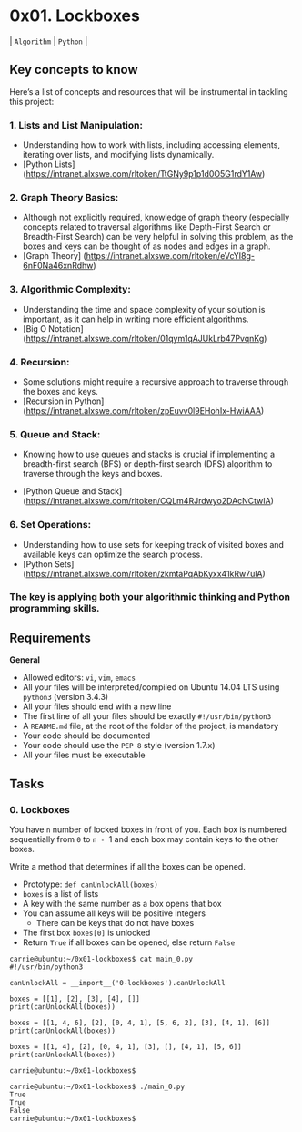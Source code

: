 # 0x01. Lockboxes
| `Algorithm` | `Python` |

## Key concepts to know
Here’s a list of concepts and resources that will be instrumental in tackling this project:

### 1. Lists and List Manipulation:

- Understanding how to work with lists, including accessing elements, iterating over lists, and modifying lists dynamically.
- [Python Lists] (https://intranet.alxswe.com/rltoken/TtGNy9p1p1d0O5G1rdY1Aw)

### 2. Graph Theory Basics:

- Although not explicitly required, knowledge of graph theory (especially concepts related to traversal algorithms like Depth-First Search or Breadth-First Search) can be very helpful in solving this problem, as the boxes and keys can be thought of as nodes and edges in a graph.
- [Graph Theory] (https://intranet.alxswe.com/rltoken/eVcYI8g-6nF0Na46xnRdhw)

### 3. Algorithmic Complexity:

- Understanding the time and space complexity of your solution is important, as it can help in writing more efficient algorithms.
- [Big O Notation] (https://intranet.alxswe.com/rltoken/01qym1qAJUkLrb47PvqnKg)

### 4. Recursion:

- Some solutions might require a recursive approach to traverse through the boxes and keys.
- [Recursion in Python] (https://intranet.alxswe.com/rltoken/zpEuvv0l9EHohIx-HwiAAA)

### 5. Queue and Stack:

- Knowing how to use queues and stacks is crucial if implementing a breadth-first search (BFS) or depth-first search (DFS) algorithm to traverse through the keys and boxes.

- [Python Queue and Stack] (https://intranet.alxswe.com/rltoken/CQLm4RJrdwyo2DAcNCtwIA)

### 6. Set Operations:

- Understanding how to use sets for keeping track of visited boxes and available keys can optimize the search process.
- [Python Sets] (https://intranet.alxswe.com/rltoken/zkmtaPqAbKyxx41kRw7ulA)

### The key is applying both your algorithmic thinking and Python programming skills.

## Requirements
**General**

- Allowed editors: `vi`, `vim`, `emacs`
- All your files will be interpreted/compiled on Ubuntu 14.04 LTS using `python3` (version 3.4.3)
- All your files should end with a new line
- The first line of all your files should be exactly `#!/usr/bin/python3`
- A `README.md` file, at the root of the folder of the project, is mandatory
- Your code should be documented
- Your code should use the `PEP 8` style (version 1.7.x)
- All your files must be executable

## Tasks
### 0. Lockboxes

You have `n` number of locked boxes in front of you. Each box is numbered sequentially from `0` to `n - `1 and each box may contain keys to the other boxes.

Write a method that determines if all the boxes can be opened.

- Prototype: `def canUnlockAll(boxes)`
- `boxes` is a list of lists
- A key with the same number as a box opens that box
- You can assume all keys will be positive integers
    - There can be keys that do not have boxes
- The first box `boxes[0]` is unlocked
- Return `True` if all boxes can be opened, else return `False`

```
carrie@ubuntu:~/0x01-lockboxes$ cat main_0.py
#!/usr/bin/python3

canUnlockAll = __import__('0-lockboxes').canUnlockAll

boxes = [[1], [2], [3], [4], []]
print(canUnlockAll(boxes))

boxes = [[1, 4, 6], [2], [0, 4, 1], [5, 6, 2], [3], [4, 1], [6]]
print(canUnlockAll(boxes))

boxes = [[1, 4], [2], [0, 4, 1], [3], [], [4, 1], [5, 6]]
print(canUnlockAll(boxes))

carrie@ubuntu:~/0x01-lockboxes$
```

```
carrie@ubuntu:~/0x01-lockboxes$ ./main_0.py
True
True
False
carrie@ubuntu:~/0x01-lockboxes$
```

